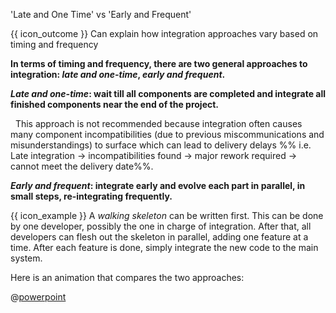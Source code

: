 <span id="title">'Late and One Time' vs 'Early and Frequent'</span>

<span id="prereqs"><panel src="../../introduction/what/unit-inElsewhere-asFlat.md" boilerplate header="%%{{ icon_prereq }} Implementation → Integration → Introduction → What%%" popup-url="{{ baseUrl }}/integration/introduction/what" /></span>

<span id="outcomes">{{ icon_outcome }} Can explain how integration approaches vary based on timing and frequency</span>

<div id="body">

**In terms of timing and frequency, there are two general approaches to integration: _late and one-time_, _early and frequent_.**

**_Late and one-time_: wait till all components are completed and integrate all finished components near the end of the project.** 

<tip-box type="wrong">
 
  This approach is not recommended because integration often causes many component incompatibilities (due to previous miscommunications and misunderstandings) to surface which can lead to delivery delays %%&nbsp;i.e. Late integration → incompatibilities found → major rework required → cannot meet the delivery date%%.

</tip-box>

**_Early and frequent_: integrate early and evolve each part in parallel, in small steps, re-integrating frequently.** 

<tip-box> 

{{ icon_example }} A _<tooltip content="it compiles and runs but does not produce any useful output">walking skeleton</tooltip>_ can be written first. This can be done by one developer, possibly the one in charge of integration. After that, all developers can flesh out the skeleton in parallel, adding one feature at a time. After each feature is done, simply integrate the new code to the main system.

</tip-box>

<div v-closeable alt="slideshow: comparison" class="non-printable">

Here is an animation that compares the two approaches: 

@[powerpoint](https://onedrive.live.com/embed?cid=A5AF047C4CAD67AB&resid=A5AF047C4CAD67AB%212312&authkey=AHtrsZMwQmNcyAE&em=2)

</div>

</div>

<div id="extras">
</div>